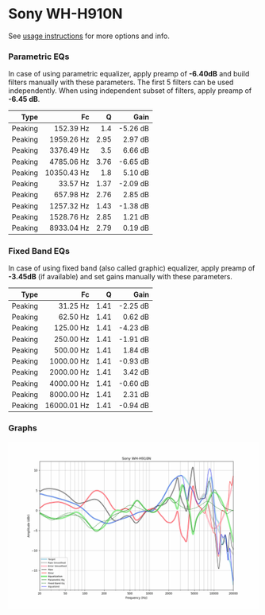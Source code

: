 # Sony WH-H910N
See [usage instructions](https://github.com/jaakkopasanen/AutoEq#usage) for more options and info.

### Parametric EQs
In case of using parametric equalizer, apply preamp of **-6.40dB** and build filters manually
with these parameters. The first 5 filters can be used independently.
When using independent subset of filters, apply preamp of **-6.45 dB**.

| Type    | Fc          |    Q | Gain     |
|--------:|------------:|-----:|---------:|
| Peaking | 152.39 Hz   | 1.4  | -5.26 dB |
| Peaking | 1959.26 Hz  | 2.95 | 2.97 dB  |
| Peaking | 3376.49 Hz  | 3.5  | 6.66 dB  |
| Peaking | 4785.06 Hz  | 3.76 | -6.65 dB |
| Peaking | 10350.43 Hz | 1.8  | 5.10 dB  |
| Peaking | 33.57 Hz    | 1.37 | -2.09 dB |
| Peaking | 657.98 Hz   | 2.76 | 2.85 dB  |
| Peaking | 1257.32 Hz  | 1.43 | -1.38 dB |
| Peaking | 1528.76 Hz  | 2.85 | 1.21 dB  |
| Peaking | 8933.04 Hz  | 2.79 | 0.19 dB  |

### Fixed Band EQs
In case of using fixed band (also called graphic) equalizer, apply preamp of **-3.45dB**
(if available) and set gains manually with these parameters.

| Type    | Fc          |    Q | Gain     |
|--------:|------------:|-----:|---------:|
| Peaking | 31.25 Hz    | 1.41 | -2.25 dB |
| Peaking | 62.50 Hz    | 1.41 | 0.62 dB  |
| Peaking | 125.00 Hz   | 1.41 | -4.23 dB |
| Peaking | 250.00 Hz   | 1.41 | -1.91 dB |
| Peaking | 500.00 Hz   | 1.41 | 1.84 dB  |
| Peaking | 1000.00 Hz  | 1.41 | -0.93 dB |
| Peaking | 2000.00 Hz  | 1.41 | 3.42 dB  |
| Peaking | 4000.00 Hz  | 1.41 | -0.60 dB |
| Peaking | 8000.00 Hz  | 1.41 | 2.31 dB  |
| Peaking | 16000.01 Hz | 1.41 | -0.94 dB |

### Graphs
![](./Sony%20WH-H910N.png)